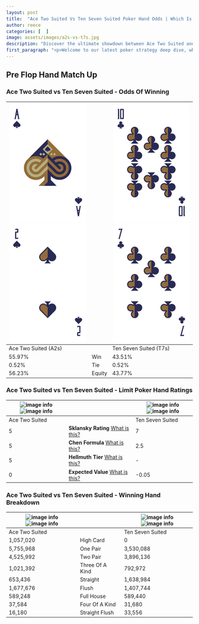 ```yaml
---
layout: post
title:  "Ace Two Suited Vs Ten Seven Suited Poker Hand Odds | Which Is The Better Hand In Poker? A Complete Guide"
author: reece
categories: [  ]
image: assets/images/a2s-vs-t7s.jpg
description: "Discover the ultimate showdown between Ace Two Suited and Ten Seven Suited in poker! Uncover the odds, strategies, and scenarios where one hand triumphs over the other. Get ready to up your poker game with this thrilling analysis."
first_paragraph: "<p>Welcome to our latest poker strategy deep dive, where we're pitting two distinct hands against each other in a high-stakes showdown: Ace Two Suited vs Ten Seven Suited.</p><p>In the dynamic world of poker, every decision counts, and knowing which hand holds the upper hand is key to your success at the table.</p><p>In this article, we'll dissect these two hands, explore the scenarios where one dominates the other, and equip you with the knowledge to make strategic choices that can tip the odds in your favor.</p><p>Get ready to unravel the intriguing dynamics of these poker hands and elevate your game to new heights.</p>"
---
```




[comment]: # (sp0)

## Pre Flop Hand Match Up

<div class="table hand-ratings" markdown="1"> 



### Ace Two Suited vs Ten Seven Suited - Odds Of Winning


    
| ![image info](assets/images/hand1/a.png) ![image info](assets/images/hand1/2.png) |  | ![image info](assets/images/hand2/t.png) ![image info](assets/images/hand2/7.png) |
| -------- | -------- | -------- |
| Ace Two Suited (A2s) |  | Ten Seven Suited (T7s) |
| 55.97% | Win | 43.51% |
| 0.52% | Tie | 0.52% |
| 56.23% | Equity | 43.77% |




[comment]: # (sp1)



### Ace Two Suited vs Ten Seven Suited - Limit Poker Hand Ratings


    
| ![image info](https://www.riverpairs.com/assets/images/hand1/a.png) ![image info](https://www.riverpairs.com/assets/images/hand1/2.png) |  | ![image info](https://www.riverpairs.com/assets/images/hand2/t.png) ![image info](https://www.riverpairs.com/assets/images/hand2/7.png) |
| -------- | -------- | -------- |
| Ace Two Suited |  | Ten Seven Suited |
| 5 | **Sklansky Rating** [What is this?](/sklansky-rating-explained) | 7 |
| 5 | **Chen Formula** [What is this?](/chen-formula-explained) | 2.5 |
| 5 | **Hellmuth Tier** [What is this?](/Hellmuth-tier-explained) | - |
| 0 | **Expected Value** [What is this?](/expected-value-explained) | -0.05 |




[comment]: # (sp2)



### Ace Two Suited vs Ten Seven Suited - Winning Hand Breakdown


    
| ![image info](https://www.riverpairs.com/assets/images/hand1/a.png) ![image info](https://www.riverpairs.com/assets/images/hand1/2.png) |  | ![image info](https://www.riverpairs.com/assets/images/hand2/t.png) ![image info](https://www.riverpairs.com/assets/images/hand2/7.png) |
| -------- | -------- | -------- |
| Ace Two Suited |  | Ten Seven Suited |
| 1,057,020 | High Card | 0 |
| 5,755,968 | One Pair | 3,530,088 |
| 4,525,992 | Two Pair | 3,896,136 |
| 1,021,392 | Three Of A Kind | 792,972 |
| 653,436 | Straight | 1,638,984 |
| 1,677,676 | Flush | 1,407,744 |
| 589,248 | Full House | 589,440 |
| 37,584 | Four Of A Kind | 31,680 |
| 16,180 | Straight Flush | 33,556 |




[comment]: # (sp3)



</div>

[comment]: # (sp4)



[comment]: # (sp5)

